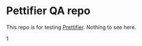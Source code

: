 # Pettifier QA repo

This repo is for testing [Prettifier](https://github.com/kevgo/prettifier).
Nothing to see here.






1










































